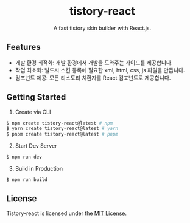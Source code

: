 <div align="center">

  # tistory-react 

  A fast tistory skin builder with React.js.
</div>

## Features

- 개발 환경 최적화: 개발 환경에서 개발을 도와주는 가이드를 제공합니다.
- 작업 최소화: 빌드시 스킨 등록에 필요한 xml, html, css, js 파일을 만듭니다.
- 컴포넌트 제공: 모든 티스토리 치환자를 React 컴포넌트로 제공합니다.

## Getting Started

1. Create via CLI
```bash
$ npm create tistory-react@latest # npm
$ yarn create tistory-react@latest # yarn
$ pnpm create tistory-react@latest # pnpm
```

2. Start Dev Server
```bash
$ npm run dev
```

3. Build in Production
```bash
$ npm run build
```

## License
Tistory-react is licensed under the [MIT License](https://github.com/eunbae0/tistory-react/blob/main/LICENSE).